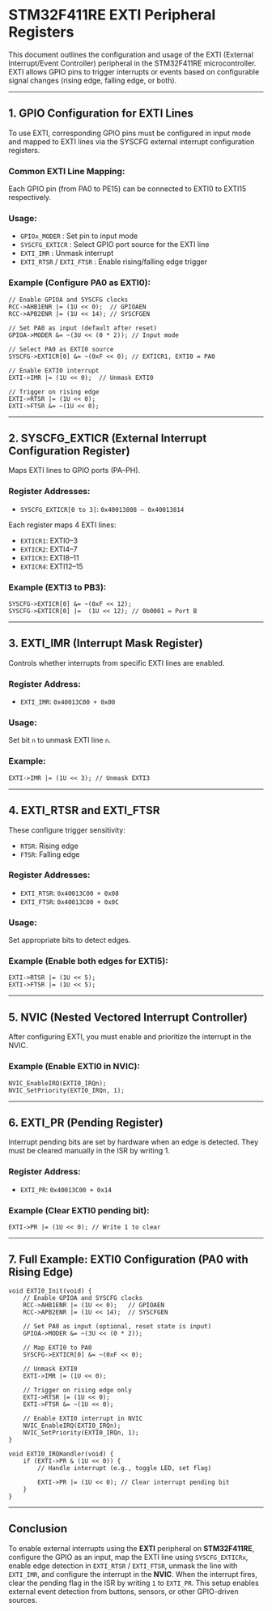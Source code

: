 # STM32F411RE EXTI Peripheral Registers

This document outlines the configuration and usage of the EXTI (External Interrupt/Event Controller) peripheral in the STM32F411RE microcontroller. EXTI allows GPIO pins to trigger interrupts or events based on configurable signal changes (rising edge, falling edge, or both).

---

## 1. GPIO Configuration for EXTI Lines

To use EXTI, corresponding GPIO pins must be configured in input mode and mapped to EXTI lines via the SYSCFG external interrupt configuration registers.

### Common EXTI Line Mapping:
Each GPIO pin (from PA0 to PE15) can be connected to EXTI0 to EXTI15 respectively.

### Usage:
- `GPIOx_MODER` : Set pin to input mode
- `SYSCFG_EXTICR` : Select GPIO port source for the EXTI line
- `EXTI_IMR` : Unmask interrupt
- `EXTI_RTSR` / `EXTI_FTSR` : Enable rising/falling edge trigger

### Example (Configure PA0 as EXTI0):
```
// Enable GPIOA and SYSCFG clocks
RCC->AHB1ENR |= (1U << 0);  // GPIOAEN
RCC->APB2ENR |= (1U << 14); // SYSCFGEN

// Set PA0 as input (default after reset)
GPIOA->MODER &= ~(3U << (0 * 2)); // Input mode

// Select PA0 as EXTI0 source
SYSCFG->EXTICR[0] &= ~(0xF << 0); // EXTICR1, EXTI0 = PA0

// Enable EXTI0 interrupt
EXTI->IMR |= (1U << 0);  // Unmask EXTI0

// Trigger on rising edge
EXTI->RTSR |= (1U << 0);
EXTI->FTSR &= ~(1U << 0);
```

---

## 2. SYSCFG_EXTICR (External Interrupt Configuration Register)

Maps EXTI lines to GPIO ports (PA–PH).

### Register Addresses:
- `SYSCFG_EXTICR[0 to 3]`: `0x40013808 – 0x40013814`

Each register maps 4 EXTI lines:
- `EXTICR1`: EXTI0–3
- `EXTICR2`: EXTI4–7
- `EXTICR3`: EXTI8–11
- `EXTICR4`: EXTI12–15

### Example (EXTI3 to PB3):
```
SYSCFG->EXTICR[0] &= ~(0xF << 12);
SYSCFG->EXTICR[0] |=  (1U << 12); // 0b0001 = Port B
```

---

## 3. EXTI_IMR (Interrupt Mask Register)

Controls whether interrupts from specific EXTI lines are enabled.

### Register Address:
- `EXTI_IMR`: `0x40013C00 + 0x00`

### Usage:
Set bit `n` to unmask EXTI line `n`.

### Example:
```
EXTI->IMR |= (1U << 3); // Unmask EXTI3
```

---

## 4. EXTI_RTSR and EXTI_FTSR

These configure trigger sensitivity:
- `RTSR`: Rising edge
- `FTSR`: Falling edge

### Register Addresses:
- `EXTI_RTSR`: `0x40013C00 + 0x08`
- `EXTI_FTSR`: `0x40013C00 + 0x0C`

### Usage:
Set appropriate bits to detect edges.

### Example (Enable both edges for EXTI5):
```
EXTI->RTSR |= (1U << 5);
EXTI->FTSR |= (1U << 5);
```

---

## 5. NVIC (Nested Vectored Interrupt Controller)

After configuring EXTI, you must enable and prioritize the interrupt in the NVIC.

### Example (Enable EXTI0 in NVIC):
```
NVIC_EnableIRQ(EXTI0_IRQn);
NVIC_SetPriority(EXTI0_IRQn, 1);
```

---

## 6. EXTI_PR (Pending Register)

Interrupt pending bits are set by hardware when an edge is detected. They must be cleared manually in the ISR by writing 1.

### Register Address:
- `EXTI_PR`: `0x40013C00 + 0x14`

### Example (Clear EXTI0 pending bit):
```
EXTI->PR |= (1U << 0); // Write 1 to clear
```

---

## 7. Full Example: EXTI0 Configuration (PA0 with Rising Edge)

```
void EXTI0_Init(void) {
    // Enable GPIOA and SYSCFG clocks
    RCC->AHB1ENR |= (1U << 0);   // GPIOAEN
    RCC->APB2ENR |= (1U << 14);  // SYSCFGEN

    // Set PA0 as input (optional, reset state is input)
    GPIOA->MODER &= ~(3U << (0 * 2));

    // Map EXTI0 to PA0
    SYSCFG->EXTICR[0] &= ~(0xF << 0);

    // Unmask EXTI0
    EXTI->IMR |= (1U << 0);

    // Trigger on rising edge only
    EXTI->RTSR |= (1U << 0);
    EXTI->FTSR &= ~(1U << 0);

    // Enable EXTI0 interrupt in NVIC
    NVIC_EnableIRQ(EXTI0_IRQn);
    NVIC_SetPriority(EXTI0_IRQn, 1);
}

void EXTI0_IRQHandler(void) {
    if (EXTI->PR & (1U << 0)) {
        // Handle interrupt (e.g., toggle LED, set flag)
        
        EXTI->PR |= (1U << 0); // Clear interrupt pending bit
    }
}
```

---

## Conclusion

To enable external interrupts using the **EXTI** peripheral on **STM32F411RE**, configure the GPIO as an input, map the EXTI line using `SYSCFG_EXTICRx`, enable edge detection in `EXTI_RTSR` / `EXTI_FTSR`, unmask the line with `EXTI_IMR`, and configure the interrupt in the **NVIC**. When the interrupt fires, clear the pending flag in the ISR by writing `1` to `EXTI_PR`. This setup enables external event detection from buttons, sensors, or other GPIO-driven sources.